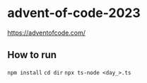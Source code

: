 # advent-of-code-2023
https://adventofcode.com/

## How to run
`npm install`
`cd dir`
`npx ts-node <day_>.ts`
